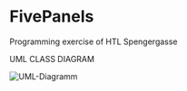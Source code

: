 # FivePanels

Programming exercise of HTL Spengergasse

UML CLASS DIAGRAM 

![UML-Diagramm](https://github.com/Fischdaling/FivePanels/assets/147077110/60a33478-8192-4999-8f4a-511f22684123)
